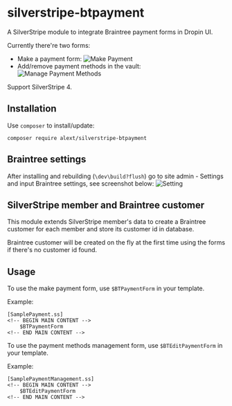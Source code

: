 silverstripe-btpayment
======================
A SilverStripe module to integrate Braintree payment forms in Dropin UI.

Currently there're two forms:
* Make a payment form:
![Make Payment](_screenshots/make_payment.jpg?raw=true "Make payment")
* Add/remove payment methods in the vault:
![Manage Payment Methods](_screenshots/manage_methods.jpg?raw=true "Manage payment methods")

Support SilverStripe 4.

## Installation

Use `composer` to install/update:
```
composer require alext/silverstripe-btpayment
```

## Braintree settings

After installing and rebuilding (`\dev\build?flush`) go to site admin - Settings and input Braintree settings, see screenshot below:
![Setting](/_screenshots/settings.jpg?raw=true "Braintree settings")

## SilverStripe member and Braintree customer

This module extends SilverStripe member's data to create a Braintree customer for each member and store its customer id in database.

Braintree customer will be created on the fly at the first time using the forms if there's no customer id found. 

## Usage

To use the make payment form, use `$BTPaymentForm` in your template.

Example:
```
[SamplePayment.ss]
<!-- BEGIN MAIN CONTENT -->
    $BTPaymentForm
<!-- END MAIN CONTENT -->
```

To use the payment methods management form, use `$BTEditPaymentForm` in your template.

Example:
```
[SamplePaymentManagement.ss]
<!-- BEGIN MAIN CONTENT -->
    $BTEditPaymentForm
<!-- END MAIN CONTENT -->
```